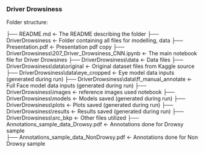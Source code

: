 ### Driver Drowsiness 

Folder structure:

├── README.md                       						<- The README describing the folder
├── DriverDrowsiness                						<- Folder containing all files for modelling, data
├── Presentation.pdf         								<- Presentation pdf copy
├── DriverDrowsiness\207_Driver_Drowsiness_CNN.ipynb 		<- The main notebook file for Driver Drowsines
├── DriverDrowsiness\data 									<- Data files
├── DriverDrowsiness\data\original 							<- Original dataset files from Kaggle source
├── DriverDrowsiness\data\eye_cropped 						<- Eye model data inputs (generated during run)
├── DriverDrowsiness\data\ff_manual_annotate 				<- Full Face model data inputs (generated during run)
├── DriverDrowsiness\images 								<- reference images used notebook
├── DriverDrowsiness\models 								<- Models saved (generated during run)
├── DriverDrowsiness\plots 									<- Plots saved (generated during run)
├── DriverDrowsiness\results 								<- Results saved (generated during run)
├── DriverDrowsiness\src_bkp 								<- Other files utilized
├── Annotations_sample_data_Drowsy.pdf 						<- Annotations done for Drowsy sample		
├── Annotations_sample_data_NonDrowsy.pdf 					<- Annotations done for Non Drowsy sample



